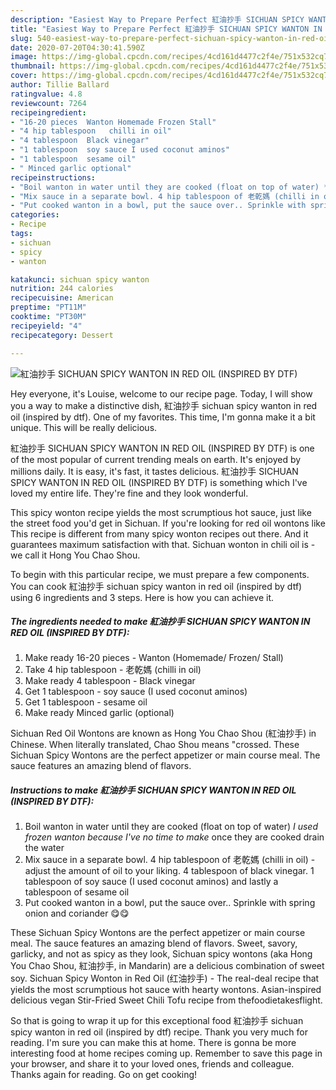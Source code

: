 ```yaml
---
description: "Easiest Way to Prepare Perfect 紅油抄手 SICHUAN SPICY WANTON IN RED OIL (INSPIRED BY DTF)"
title: "Easiest Way to Prepare Perfect 紅油抄手 SICHUAN SPICY WANTON IN RED OIL (INSPIRED BY DTF)"
slug: 540-easiest-way-to-prepare-perfect-sichuan-spicy-wanton-in-red-oil-inspired-by-dtf
date: 2020-07-20T04:30:41.590Z
image: https://img-global.cpcdn.com/recipes/4cd161d4477c2f4e/751x532cq70/紅油抄手-sichuan-spicy-wanton-in-red-oil-inspired-by-dtf-recipe-main-photo.jpg
thumbnail: https://img-global.cpcdn.com/recipes/4cd161d4477c2f4e/751x532cq70/紅油抄手-sichuan-spicy-wanton-in-red-oil-inspired-by-dtf-recipe-main-photo.jpg
cover: https://img-global.cpcdn.com/recipes/4cd161d4477c2f4e/751x532cq70/紅油抄手-sichuan-spicy-wanton-in-red-oil-inspired-by-dtf-recipe-main-photo.jpg
author: Tillie Ballard
ratingvalue: 4.8
reviewcount: 7264
recipeingredient:
- "16-20 pieces  Wanton Homemade Frozen Stall"
- "4 hip tablespoon   chilli in oil"
- "4 tablespoon  Black vinegar"
- "1 tablespoon  soy sauce I used coconut aminos"
- "1 tablespoon  sesame oil"
- " Minced garlic optional"
recipeinstructions:
- "Boil wanton in water until they are cooked (float on top of water) *I used frozen wanton because I&#39;ve no time to make* once they are cooked drain the water"
- "Mix sauce in a separate bowl. 4 hip tablespoon of 老乾媽 (chilli in oil) - adjust the amount of oil to your liking. 4 tablespoon of black vinegar. 1 tablespoon of soy sauce (I used coconut aminos) and lastly a tablespoon of sesame oil"
- "Put cooked wanton in a bowl, put the sauce over.. Sprinkle with spring onion and coriander 😋😋"
categories:
- Recipe
tags:
- sichuan
- spicy
- wanton

katakunci: sichuan spicy wanton 
nutrition: 244 calories
recipecuisine: American
preptime: "PT11M"
cooktime: "PT30M"
recipeyield: "4"
recipecategory: Dessert

---
```



![紅油抄手 SICHUAN SPICY WANTON IN RED OIL (INSPIRED BY DTF)](https://img-global.cpcdn.com/recipes/4cd161d4477c2f4e/751x532cq70/紅油抄手-sichuan-spicy-wanton-in-red-oil-inspired-by-dtf-recipe-main-photo.jpg)

Hey everyone, it's Louise, welcome to our recipe page. Today, I will show you a way to make a distinctive dish, 紅油抄手 sichuan spicy wanton in red oil (inspired by dtf). One of my favorites. This time, I'm gonna make it a bit unique. This will be really delicious.

紅油抄手 SICHUAN SPICY WANTON IN RED OIL (INSPIRED BY DTF) is one of the most popular of current trending meals on earth. It's enjoyed by millions daily. It is easy, it's fast, it tastes delicious. 紅油抄手 SICHUAN SPICY WANTON IN RED OIL (INSPIRED BY DTF) is something which I've loved my entire life. They're fine and they look wonderful.

This spicy wonton recipe yields the most scrumptious hot sauce, just like the street food you&#39;d get in Sichuan. If you&#39;re looking for red oil wontons like This recipe is different from many spicy wonton recipes out there. And it guarantees maximum satisfaction with that. Sichuan wonton in chili oil is - we call it Hong You Chao Shou.


To begin with this particular recipe, we must prepare a few components. You can cook 紅油抄手 sichuan spicy wanton in red oil (inspired by dtf) using 6 ingredients and 3 steps. Here is how you can achieve it.

<!--inarticleads1-->

##### The ingredients needed to make 紅油抄手 SICHUAN SPICY WANTON IN RED OIL (INSPIRED BY DTF):

1. Make ready 16-20 pieces - Wanton (Homemade/ Frozen/ Stall)
1. Take 4 hip tablespoon - 老乾媽 (chilli in oil)
1. Make ready 4 tablespoon - Black vinegar
1. Get 1 tablespoon - soy sauce (I used coconut aminos)
1. Get 1 tablespoon - sesame oil
1. Make ready  Minced garlic (optional)


Sichuan Red Oil Wontons are known as Hong You Chao Shou (紅油抄手) in Chinese. When literally translated, Chao Shou means &#34;crossed. These Sichuan Spicy Wontons are the perfect appetizer or main course meal. The sauce features an amazing blend of flavors. 

<!--inarticleads2-->

##### Instructions to make 紅油抄手 SICHUAN SPICY WANTON IN RED OIL (INSPIRED BY DTF):

1. Boil wanton in water until they are cooked (float on top of water) *I used frozen wanton because I&#39;ve no time to make* once they are cooked drain the water
1. Mix sauce in a separate bowl. 4 hip tablespoon of 老乾媽 (chilli in oil) - adjust the amount of oil to your liking. 4 tablespoon of black vinegar. 1 tablespoon of soy sauce (I used coconut aminos) and lastly a tablespoon of sesame oil
1. Put cooked wanton in a bowl, put the sauce over.. Sprinkle with spring onion and coriander 😋😋


These Sichuan Spicy Wontons are the perfect appetizer or main course meal. The sauce features an amazing blend of flavors. Sweet, savory, garlicky, and not as spicy as they look, Sichuan spicy wontons (aka Hong You Chao Shou, 紅油抄手, in Mandarin) are a delicious combination of sweet soy. Sichuan Spicy Wonton in Red Oil (红油抄手) - The real-deal recipe that yields the most scrumptious hot sauce with hearty wontons. Asian-inspired delicious vegan Stir-Fried Sweet Chili Tofu recipe from thefoodietakesflight. 

So that is going to wrap it up for this exceptional food 紅油抄手 sichuan spicy wanton in red oil (inspired by dtf) recipe. Thank you very much for reading. I'm sure you can make this at home. There is gonna be more interesting food at home recipes coming up. Remember to save this page in your browser, and share it to your loved ones, friends and colleague. Thanks again for reading. Go on get cooking!
